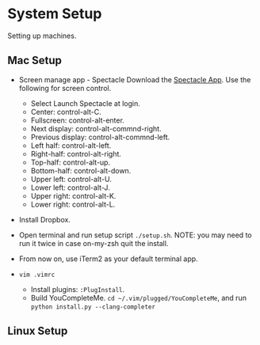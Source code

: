 # System Setup

Setting up machines.

## Mac Setup

* Screen manage app - Spectacle
  Download the [Spectacle App](https://www.spectacleapp.com/). Use the following
for screen control.
    - Select Launch Spectacle at login.
    - Center: control-alt-C.
    - Fullscreen: control-alt-enter.
    - Next display: control-alt-commnd-right.
    - Previous display: control-alt-commnd-left.
    - Left half: control-alt-left.
    - Right-half: control-alt-right.
    - Top-half: control-alt-up.
    - Bottom-half: control-alt-down.
    - Upper left: control-alt-U.
    - Lower left: control-alt-J.
    - Upper right: control-alt-K.
    - Lower right: control-alt-L.

* Install Dropbox.

* Open terminal and run setup script `./setup.sh`. NOTE: you may need to run it
  twice in case on-my-zsh quit the install.

* From now on, use iTerm2 as your default terminal app.

* `vim .vimrc`
  * Install plugins: `:PlugInstall`.
  * Build YouCompleteMe. `cd ~/.vim/plugged/YouCompleteMe`, and run `python install.py --clang-completer`

## Linux Setup
